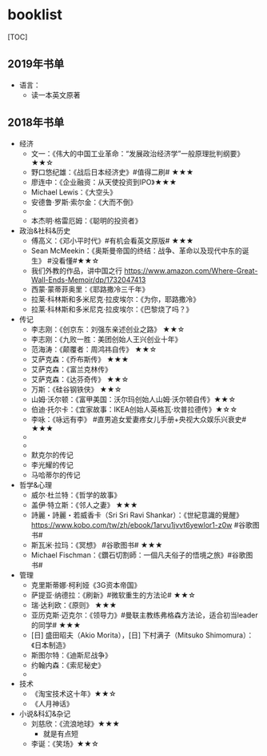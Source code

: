 # booklist

[TOC]

## 2019年书单
* 语言：
    * 读一本英文原著

## 2018年书单
* 经济
    * 文一：《伟大的中国工业革命：“发展政治经济学”一般原理批判纲要》  ★★☆
    * 野口悠纪雄：《战后日本经济史》#值得二刷# ★★★
    * 廖连中：《企业融资：从天使投资到IPO》★★★
    * Michael Lewis：《大空头》
    * 安德鲁·罗斯·索尔金：《大而不倒》
    * 
    * 本杰明·格雷厄姆：《聪明的投资者》
* 政治&社科&历史
    * 傅高义：《邓小平时代》#有机会看英文原版# ★★★
    * Sean McMeekin：《奥斯曼帝国的终结：战争、革命以及现代中东的诞生》 #没看懂#★★☆
    * 我们外教的作品，讲中国之行 https://www.amazon.com/Where-Great-Wall-Ends-Memoir/dp/1732047413 
    *  西蒙·蒙蒂菲奥里：《耶路撒冷三千年》
    * 拉莱·科林斯和多米尼克·拉皮埃尔：《为你，耶路撒冷》
    * 拉莱·科林斯和多米尼克·拉皮埃尔：《巴黎烧了吗？》
* 传记
    * 李志刚：《创京东：刘强东亲述创业之路》 ★★☆
    * 李志刚：《九败一胜：美团创始人王兴创业十年》
    * 范海涛：《颠覆者：周鸿祎自传》 ★★☆
    * 艾萨克森：《乔布斯传》 ★★★
    * 艾萨克森：《富兰克林传》
    * 艾萨克森：《达芬奇传》 ★★☆
    * 万斯：《硅谷钢铁侠》 ★★☆
    * 山姆·沃尔顿：《富甲美国：沃尔玛创始人山姆·沃尔顿自传》★★☆
    * 伯迪·托尔卡：《宜家故事：IKEA创始人英格瓦·坎普拉德传》★☆☆
    * 李咏：《咏远有李》 #直男追女爱妻疼女儿手册+央视大众娱乐兴衰史#  ★★★
    *  
    * 
    * 默克尔的传记
    * 李光耀的传记
    * 马哈蒂尔的传记
* 哲学&心理
    * 威尔·杜兰特：《哲学的故事》
    * 盖伊·特立斯：《邻人之妻》 ★★★
    * 詩麗・詩麗・若威香卡（Sri Sri Ravi Shankar）：《世紀意識的覺醒》https://www.kobo.com/tw/zh/ebook/1arvu1jvvt6yewlor1-z0w #谷歌图书#
    * 斯瓦米·拉玛：《冥想》 #谷歌图书# ★★★
    * Michael Fischman：《鑽石切割師：一個凡夫俗子的悟境之旅》#谷歌图书#
* 管理
    * 克里斯蒂娜·柯利娅《3G资本帝国》
    * 萨提亚·纳德拉：《刷新》#微软重生的方法论# ★★☆
    * 瑞·达利欧：《原则》 ★★★
    * 亚历克斯·迈克尔：《领导力》#曼联主教练弗格森方法论，适合初当leader的同学# ★★★
    * [日] 盛田昭夫（Akio Morita），[日] 下村满子（Mitsuko Shimomura）：《日本制造》
    * 斯图尔特：《迪斯尼战争》
    * 约翰内森：《索尼秘史》
    * 
* 技术
    * 《淘宝技术这十年》★★☆
    * 《人月神话》
* 小说&科幻&杂记
    * 刘慈欣：《流浪地球》★★★
        * 就是有点短
    * 李诞：《笑场》★★☆
